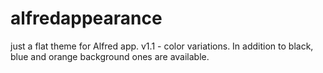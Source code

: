 alfredappearance
================

just a flat theme for Alfred app.
v1.1 - color variations. In addition to black, blue and orange background ones are available.